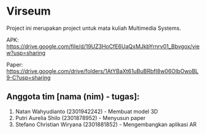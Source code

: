# **Virseum**

Project ini merupakan project untuk mata kuliah Multimedia Systems.

APK: https://drive.google.com/file/d/19UZ3HoCfE6UaQxMJkbYrnrv01_Bbvgox/view?usp=sharing

Paper: https://drive.google.com/drive/folders/1AtYBaXt61uBuBRbfI8w06OIbOwoBL9-C?usp=sharing

## Anggota tim [nama (nim) - tugas]:

1. Natan Wahyudianto (2301942242) - Membuat model 3D
2. Putri Aurelia Shilo (2301878952) - Menyusun paper
3. Stefano Christian Wiryana (2301881852) - Mengembangkan aplikasi AR
